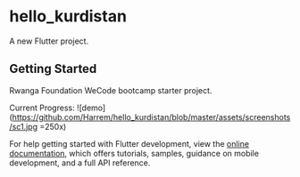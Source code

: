 # hello_kurdistan

A new Flutter project.

## Getting Started

Rwanga Foundation WeCode bootcamp starter project.

Current Progress:
![demo](https://github.com/Harrem/hello_kurdistan/blob/master/assets/screenshots/sc1.jpg  =250x)






For help getting started with Flutter development, view the
[online documentation](https://docs.flutter.dev/), which offers tutorials,
samples, guidance on mobile development, and a full API reference.
